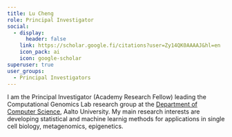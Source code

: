 ```yaml
---
title: Lu Cheng
role: Principal Investigator
social:
  - display:
      header: false
    link: https://scholar.google.fi/citations?user=Zy14QK0AAAAJ&hl=en
    icon_pack: ai
    icon: google-scholar
superuser: true
user_groups:
  - Principal Investigators
---
```

I am the Principal Investigator (Academy Research Fellow) leading the Computational Genomics Lab [](https://chengl7.github.io/)research group at the [Department of Computer Science](https://www.cs.aalto.fi/), Aalto University. My main research interests are developing statistical and machine learnig methods for applications in single cell biology, metagenomics, epigenetics.